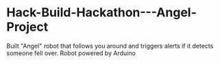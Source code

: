 # Hack-Build-Hackathon---Angel-Project
Built "Angel" robot that follows you around and triggers alerts if it detects someone fell over. Robot powered by Arduino
